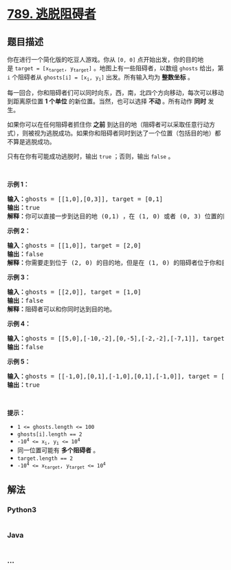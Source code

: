 # [789. 逃脱阻碍者](https://leetcode-cn.com/problems/escape-the-ghosts)



## 题目描述

<!-- 这里写题目描述 -->

<p>你在进行一个简化版的吃豆人游戏。你从 <code>[0, 0]</code> 点开始出发，你的目的地是 <code>target = [x<sub>target</sub>, y<sub>target</sub>]</code> 。地图上有一些阻碍者，以数组 <code>ghosts</code> 给出，第 <code>i</code> 个阻碍者从 <code>ghosts[i] = [x<sub>i</sub>, y<sub>i</sub>]</code> 出发。所有输入均为 <strong>整数坐标</strong> 。</p>

<p>每一回合，你和阻碍者们可以同时向东，西，南，北四个方向移动，每次可以移动到距离原位置 <strong>1 个单位</strong> 的新位置。当然，也可以选择 <strong>不动</strong> 。所有动作 <strong>同时</strong> 发生。</p>

<p>如果你可以在任何阻碍者抓住你 <strong>之前</strong> 到达目的地（阻碍者可以采取任意行动方式），则被视为逃脱成功。如果你和阻碍者同时到达了一个位置（包括目的地）都不算是逃脱成功。</p>

<p>只有在你有可能成功逃脱时，输出 <code>true</code> ；否则，输出 <code>false</code> 。</p>
 

<p><strong>示例 1：</strong></p>

<pre>
<strong>输入：</strong>ghosts = [[1,0],[0,3]], target = [0,1]
<strong>输出：</strong>true
<strong>解释：</strong>你可以直接一步到达目的地 (0,1) ，在 (1, 0) 或者 (0, 3) 位置的阻碍者都不可能抓住你。 
</pre>

<p><strong>示例 2：</strong></p>

<pre>
<strong>输入：</strong>ghosts = [[1,0]], target = [2,0]
<strong>输出：</strong>false
<strong>解释：</strong>你需要走到位于 (2, 0) 的目的地，但是在 (1, 0) 的阻碍者位于你和目的地之间。 
</pre>

<p><strong>示例 3：</strong></p>

<pre>
<strong>输入：</strong>ghosts = [[2,0]], target = [1,0]
<strong>输出：</strong>false
<strong>解释：</strong>阻碍者可以和你同时达到目的地。 
</pre>

<p><strong>示例 4：</strong></p>

<pre>
<strong>输入：</strong>ghosts = [[5,0],[-10,-2],[0,-5],[-2,-2],[-7,1]], target = [7,7]
<strong>输出：</strong>false
</pre>

<p><strong>示例 5：</strong></p>

<pre>
<strong>输入：</strong>ghosts = [[-1,0],[0,1],[-1,0],[0,1],[-1,0]], target = [0,0]
<strong>输出：</strong>true
</pre>

<p> </p>

<p><strong>提示：</strong></p>

<ul>
	<li><code>1 <= ghosts.length <= 100</code></li>
	<li><code>ghosts[i].length == 2</code></li>
	<li><code>-10<sup>4</sup> <= x<sub>i</sub>, y<sub>i</sub> <= 10<sup>4</sup></code></li>
	<li>同一位置可能有 <strong>多个阻碍者</strong> 。</li>
	<li><code>target.length == 2</code></li>
	<li><code>-10<sup>4</sup> <= x<sub>target</sub>, y<sub>target</sub> <= 10<sup>4</sup></code></li>
</ul>


## 解法

<!-- 这里可写通用的实现逻辑 -->

<!-- tabs:start -->

### **Python3**

<!-- 这里可写当前语言的特殊实现逻辑 -->

```python

```

### **Java**

<!-- 这里可写当前语言的特殊实现逻辑 -->

```java

```

### **...**

```

```

<!-- tabs:end -->
